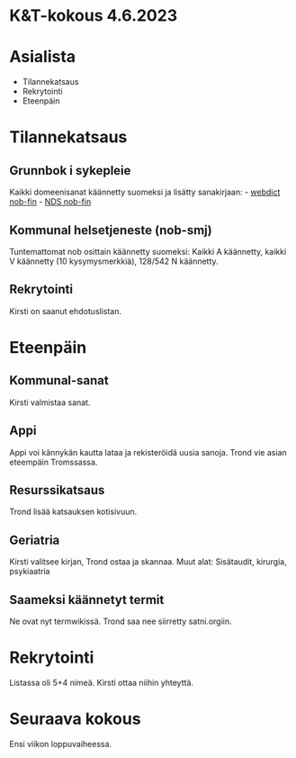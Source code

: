 # K&T-kokous 4.6.2023

# Asialista
- Tilannekatsaus
- Rekrytointi
- Eteenpäin

# Tilannekatsaus
## Grunnbok i sykepleie
Kaikki domeenisanat käännetty suomeksi ja lisätty sanakirjaan:
    - [webdict nob-fin](http://gtweb.uit.no/webdict/index_fin-nob.html)
    - [NDS nob-fin](https://sanat.oahpa.no/nob/fin/)

## Kommunal helsetjeneste (nob-smj)
Tuntemattomat nob osittain käännetty suomeksi: Kaikki A käännetty, kaikki V käännetty (10 kysymysmerkkiä), 128/542 N käännetty.

## Rekrytointi
Kirsti on saanut ehdotuslistan.

# Eteenpäin

## Kommunal-sanat
Kirsti valmistaa sanat.

## Appi
Appi voi kännykän kautta lataa ja rekisteröidä uusia sanoja. Trond vie asian eteempäin Tromssassa.

## Resurssikatsaus
Trond lisää katsauksen kotisivuun.

## Geriatria
Kirsti valitsee kirjan, Trond ostaa ja skannaa.
Muut alat: Sisätaudit, kirurgia, psykiaatria


## Saameksi käännetyt termit
Ne ovat nyt termwikissä. Trond saa nee siirretty satni.orgiin.

# Rekrytointi

Listassa oli 5+4 nimeä. Kirsti ottaa niihin yhteyttä.

# Seuraava kokous

Ensi viikon loppuvaiheessa.






